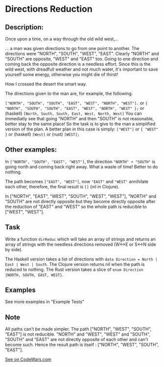 # Directions Reduction

## Description:

Once upon a time, on a way through the old wild west,…

... a man was given directions to go from one point to another. The directions were "NORTH", "SOUTH", "WEST", "EAST". Clearly "NORTH" and "SOUTH" are opposite, "WEST" and "EAST" too. Going to one direction and coming back the opposite direction is a needless effort. Since this is the wild west, with dreadfull weather and not much water, it's important to save yourself some energy, otherwise you might die of thirst!

How I crossed the desert the smart way.

The directions given to the man are, for example, the following:

`["NORTH", "SOUTH", "SOUTH", "EAST", "WEST", "NORTH", "WEST"].`
or
`{ "NORTH", "SOUTH", "SOUTH", "EAST", "WEST", "NORTH", "WEST" };`
or (haskell)
`[North, South, South, East, West, North, West]`
You can immediatly see that going "NORTH" and then "SOUTH" is not reasonable, better stay to the same place! So the task is to give to the man a simplified version of the plan. A better plan in this case is simply:
`["WEST"]`
or
`{ "WEST" }`
or (haskell)
`[West]`
or (rust)
`[WEST];`

## Other examples:

In `["NORTH", "SOUTH", "EAST", "WEST"]`, the direction `"NORTH" + "SOUTH"` is going north and coming back right away. What a waste of time! Better to do nothing.

The path becomes `["EAST", "WEST"]`, now `"EAST"` and `"WEST"` annihilate each other, therefore, the final result is `[]` (nil in Clojure).

In ["NORTH", "EAST", "WEST", "SOUTH", "WEST", "WEST"], "NORTH" and "SOUTH" are not directly opposite but they become directly opposite after the reduction of "EAST" and "WEST" so the whole path is reducible to ["WEST", "WEST"].

## Task

Write a function `dirReduc` which will take an array of strings and returns an array of strings with the needless directions removed (W<->E or S<->N side by side).

The Haskell version takes a list of directions with `data Direction = North | East | West | South`. The Clojure version returns nil when the path is reduced to nothing. The Rust version takes a slice of `enum Direction {NORTH, SOUTH, EAST, WEST}`.

## Examples

See more examples in "Example Tests"

## Note

All paths can't be made simpler. The path ["NORTH", "WEST", "SOUTH", "EAST"] is not reducible. "NORTH" and "WEST", "WEST" and "SOUTH", "SOUTH" and "EAST" are not directly opposite of each other and can't become such. Hence the result path is itself : ["NORTH", "WEST", "SOUTH", "EAST"].

[See on CodeWars.com](https://www.codewars.com/kata/550f22f4d758534c1100025a)